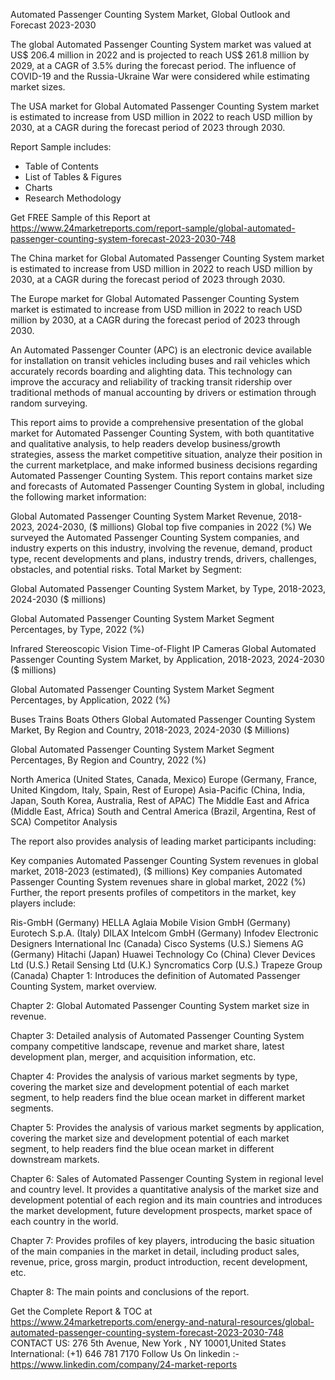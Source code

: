 Automated Passenger Counting System Market, Global Outlook and Forecast 2023-2030

The global Automated Passenger Counting System market was valued at US$ 206.4 million in 2022 and is projected to reach US$ 261.8 million by 2029, at a CAGR of 3.5% during the forecast period. The influence of COVID-19 and the Russia-Ukraine War were considered while estimating market sizes.

The USA market for Global Automated Passenger Counting System market is estimated to increase from USD million in 2022 to reach USD million by 2030, at a CAGR during the forecast period of 2023 through 2030.

Report Sample includes:
- Table of Contents
- List of Tables & Figures
- Charts
- Research Methodology

Get FREE Sample of this Report at https://www.24marketreports.com/report-sample/global-automated-passenger-counting-system-forecast-2023-2030-748

The China market for Global Automated Passenger Counting System market is estimated to increase from USD million in 2022 to reach USD million by 2030, at a CAGR during the forecast period of 2023 through 2030.

The Europe market for Global Automated Passenger Counting System market is estimated to increase from USD million in 2022 to reach USD million by 2030, at a CAGR during the forecast period of 2023 through 2030.

An Automated Passenger Counter (APC) is an electronic device available for installation on transit vehicles including buses and rail vehicles which accurately records boarding and alighting data. This technology can improve the accuracy and reliability of tracking transit ridership over traditional methods of manual accounting by drivers or estimation through random surveying.

This report aims to provide a comprehensive presentation of the global market for Automated Passenger Counting System, with both quantitative and qualitative analysis, to help readers develop business/growth strategies, assess the market competitive situation, analyze their position in the current marketplace, and make informed business decisions regarding Automated Passenger Counting System. This report contains market size and forecasts of Automated Passenger Counting System in global, including the following market information:

Global Automated Passenger Counting System Market Revenue, 2018-2023, 2024-2030, ($ millions)
Global top five companies in 2022 (%)
We surveyed the Automated Passenger Counting System companies, and industry experts on this industry, involving the revenue, demand, product type, recent developments and plans, industry trends, drivers, challenges, obstacles, and potential risks. Total Market by Segment:

Global Automated Passenger Counting System Market, by Type, 2018-2023, 2024-2030 ($ millions)

Global Automated Passenger Counting System Market Segment Percentages, by Type, 2022 (%)

Infrared
Stereoscopic Vision
Time-of-Flight
IP Cameras
Global Automated Passenger Counting System Market, by Application, 2018-2023, 2024-2030 ($ millions)

Global Automated Passenger Counting System Market Segment Percentages, by Application, 2022 (%)

Buses
Trains
Boats
Others
Global Automated Passenger Counting System Market, By Region and Country, 2018-2023, 2024-2030 ($ Millions)

Global Automated Passenger Counting System Market Segment Percentages, By Region and Country, 2022 (%)

North America (United States, Canada, Mexico)
Europe (Germany, France, United Kingdom, Italy, Spain, Rest of Europe)
Asia-Pacific (China, India, Japan, South Korea, Australia, Rest of APAC)
The Middle East and Africa (Middle East, Africa)
South and Central America (Brazil, Argentina, Rest of SCA)
Competitor Analysis

The report also provides analysis of leading market participants including:

Key companies Automated Passenger Counting System revenues in global market, 2018-2023 (estimated), ($ millions)
Key companies Automated Passenger Counting System revenues share in global market, 2022 (%)
Further, the report presents profiles of competitors in the market, key players include:

Ris-GmbH (Germany)
HELLA Aglaia Mobile Vision GmbH (Germany)
Eurotech S.p.A. (Italy)
DILAX Intelcom GmbH (Germany)
Infodev Electronic Designers International Inc (Canada)
Cisco Systems (U.S.)
Siemens AG (Germany)
Hitachi (Japan)
Huawei Technology Co (China)
Clever Devices Ltd (U.S.)
Retail Sensing Ltd (U.K.)
Syncromatics Corp (U.S.)
Trapeze Group (Canada)
Chapter 1: Introduces the definition of Automated Passenger Counting System, market overview.

Chapter 2: Global Automated Passenger Counting System market size in revenue.

Chapter 3: Detailed analysis of Automated Passenger Counting System company competitive landscape, revenue and market share, latest development plan, merger, and acquisition information, etc.

Chapter 4: Provides the analysis of various market segments by type, covering the market size and development potential of each market segment, to help readers find the blue ocean market in different market segments.

Chapter 5: Provides the analysis of various market segments by application, covering the market size and development potential of each market segment, to help readers find the blue ocean market in different downstream markets.

Chapter 6: Sales of Automated Passenger Counting System in regional level and country level. It provides a quantitative analysis of the market size and development potential of each region and its main countries and introduces the market development, future development prospects, market space of each country in the world.

Chapter 7: Provides profiles of key players, introducing the basic situation of the main companies in the market in detail, including product sales, revenue, price, gross margin, product introduction, recent development, etc.

Chapter 8: The main points and conclusions of the report.

Get the Complete Report & TOC at https://www.24marketreports.com/energy-and-natural-resources/global-automated-passenger-counting-system-forecast-2023-2030-748
CONTACT US:
276 5th Avenue, New York , NY 10001,United States
International: (+1) 646 781 7170
Follow Us On linkedin :- https://www.linkedin.com/company/24-market-reports
